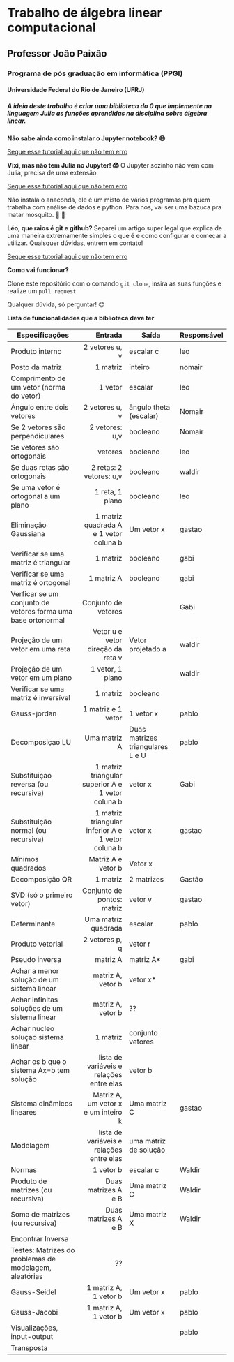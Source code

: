 # Trabalho de álgebra linear computacional
## Professor João Paixão
### Programa de pós graduação em informática (PPGI) 
#### Universidade Federal do Rio de Janeiro (UFRJ)


##### A ideia deste trabalho é criar uma biblioteca do 0 que implemente na linguagem Julia as funções aprendidas na disciplina sobre álgebra linear.



**Não sabe ainda como instalar o Jupyter notebook? :sweat_smile:**

[Segue esse tutorial aqui que não tem erro](https://medium.com/horadecodar/como-instalar-o-jupyter-notebook-windows-e-linux-20701fc583c)


**Vixi, mas não tem Julia no Jupyter! :scream:**
O Jupyter sozinho não vem com Julia, precisa de uma extensão.

[Segue esse tutorial aqui que não tem erro](https://datatofish.com/add-julia-to-jupyter/)

 
Não instala o anaconda, ele é um misto de vários programas pra quem trabalha com análise de dados e python. Para nós, vai ser uma bazuca pra matar mosquito. :honeybee: :gun:

**Léo, que raios é git e github?**
Separei um artigo super legal que explica de uma maneira extremamente simples o que é e como configurar e começar a utilizar. Quaisquer dúvidas, entrem em contato! 

[Segue esse tutorial aqui que não tem erro](https://medium.com/reprogramabr/git-e-github-por-onde-come%C3%A7ar-ca88a783c223)


**Como vai funcionar?**

Clone este repositório com o comando `git clone`, insira as suas funções e realize um `pull request`. 

Qualquer dúvida, só perguntar! :blush:

**Lista de funcionalidades que a biblioteca deve ter**

| Especificações                                               |                                           Entrada | Saída                            | Responsável |
|--------------------------------------------------------------|--------------------------------------------------:|----------------------------------|-------------|
| Produto interno                                              | 2 vetores u, v                                    | escalar c                        | leo         |
| Posto da matriz                                              | 1 matriz                                          | inteiro                          | nomair      |
| Comprimento de um vetor (norma do vetor)                     | 1 vetor                                           | escalar                          | leo         |
| Ângulo entre dois vetores                                    | 2 vetores u, v                                    | ângulo theta (escalar)           | Nomair      |
| Se 2 vetores são perpendiculares                             | 2 vetores: u,v                                    | booleano                         | Nomair      |
| Se vetores são ortogonais                                    | vetores                                           | booleano                         | leo         |
| Se duas retas são ortogonais                                 | 2 retas: 2 vetores: u,v                           | booleano                         | waldir      |
| Se uma vetor é ortogonal a um plano                          | 1 reta, 1 plano                                   | booleano                         | leo         |
| Eliminação Gaussiana                                         | 1 matriz quadrada A e 1 vetor coluna b            | Um vetor x                       | gastao      |
| Verificar se uma matriz é triangular                         | 1 matriz                                          | booleano                         | gabi        |
| Verificar se uma matriz é ortogonal                          | 1 matriz A                                        | booleano                         | gabi        |
| Verficar se um conjunto de vetores forma uma base ortonormal | Conjunto de vetores                               |                                  | Gabi        |
| Projeção de um vetor em uma reta                             | Vetor u e vetor direção da reta v                 | Vetor projetado a                | waldir      |
| Projeção de um vetor em um plano                             | 1 vetor, 1 plano                                  |                                  | waldir      |
| Verificar se uma matriz é inversível                         | 1 matriz                                          | booleano                         |             |
| Gauss-jordan                                                 | 1 matriz e 1 vetor                                | 1 vetor x                        | pablo       |
| Decomposiçao LU                                              | Uma matriz A                                      | Duas matrizes triangulares L e U | pablo       |
| Substituiçao reversa (ou recursiva)                          | 1 matriz triangular superior A e 1 vetor coluna b | vetor x                          | Gabi        |
| Substituição normal (ou recursiva)                           | 1 matriz triangular inferior A e 1 vetor coluna b | vetor x                          | gastao      |
| Mínimos quadrados                                            | Matriz A e vetor b                                | Vetor x                          |             |
| Decomposição QR                                              | 1 matriz                                          | 2 matrizes                       | Gastão      |
| SVD (só o primeiro vetor)                                    | Conjunto de pontos: matriz                        | vetor v                          | gastao      |
| Determinante                                                 | Uma matriz quadrada                               | escalar                          | pablo       |
| Produto vetorial                                             | 2 vetores p, q                                    | vetor r                          |             |
| Pseudo inversa                                               | matriz A                                          | matriz A*                        | gabi        |
| Achar a menor solução de um sistema linear                   | matriz A, vetor b                                 | vetor x*                         |             |
| Achar infinitas soluções de um sistema linear                | matriz A, vetor b                                 | ??                               |             |
| Achar nucleo soluçao sistema linear                          | 1 matriz                                          | conjunto vetores                 |             |
| Achar os b que o sistema Ax=b tem solução                    | lista de variáveis e relações entre elas          | vetor b                          |             |
| Sistema dinâmicos lineares                                   | Matriz A, um vetor x e um inteiro k               | Uma matriz C                     | gastao      |
| Modelagem                                                    | lista de variáveis e relações entre elas          | uma matriz de solução            |             |
| Normas                                                       | 1 vetor b                                         | escalar c                        | Waldir      |
| Produto de matrizes (ou recursiva)                           | Duas matrizes A e B                               | Uma matriz C                     | Waldir      |
| Soma de matrizes (ou recursiva)                              | Duas matrizes A e B                               | Uma matriz X                     | Waldir      |
| Encontrar Inversa                                            |                                                   |                                  |             |
| Testes: Matrizes do problemas de modelagem, aleatórias       | ??                                                |                                  |             |
| Gauss-Seidel                                                 | 1 matriz A, 1 vetor b                             | Um vetor x                       | pablo       |
| Gauss-Jacobi                                                 | 1 matriz A, 1 vetor b                             | Um vetor x                       | pablo       |
| Visualizações, input-output                                  |                                                   |                                  | pablo       |
| Transposta                                                   |                                                   |                                  |             |